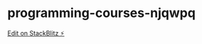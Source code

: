 # programming-courses-njqwpq

[Edit on StackBlitz ⚡️](https://stackblitz.com/edit/programming-courses-njqwpq)